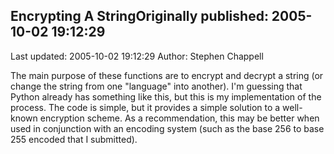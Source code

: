 ## Encrypting A StringOriginally published: 2005-10-02 19:12:29 
Last updated: 2005-10-02 19:12:29 
Author: Stephen Chappell 
 
The main purpose of these functions are to encrypt and decrypt a string (or change the string from one "language" into another). I'm guessing that Python already has something like this, but this is my implementation of the process. The code is simple, but it provides a simple solution to a well-known encryption scheme. As a recommendation, this may be better when used in conjunction with an encoding system (such as the base 256 to base 255 encoded that I submitted).